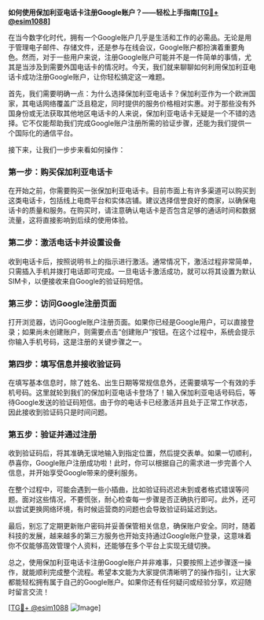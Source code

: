 **如何使用保加利亚电话卡注册Google账户？——轻松上手指南[[TG💪+ @esim1088](https://t.me/s/esim1088)]**

在当今数字化时代，拥有一个Google账户几乎是生活和工作的必需品。无论是用于管理电子邮件、存储文件，还是参与在线会议，Google账户都扮演着重要角色。然而，对于一些用户来说，注册Google账户可能并不是一件简单的事情，尤其是当涉及到需要外国电话卡的情况时。今天，我们就来聊聊如何利用保加利亚电话卡成功注册Google账户，让你轻松搞定这一难题。

首先，我们需要明确一点：为什么选择保加利亚电话卡？保加利亚作为一个欧洲国家，其电话网络覆盖广泛且稳定，同时提供的服务价格相对实惠。对于那些没有外国身份或无法获取其他地区电话卡的人来说，保加利亚电话卡无疑是一个不错的选择。它不仅能帮助我们完成Google账户注册所需的验证步骤，还能为我们提供一个国际化的通信平台。

接下来，让我们一步步来看如何操作：

### 第一步：购买保加利亚电话卡

在开始之前，你需要购买一张保加利亚电话卡。目前市面上有许多渠道可以购买到这类电话卡，包括线上电商平台和实体店铺。建议选择信誉良好的商家，以确保电话卡的质量和服务。在购买时，请注意确认电话卡是否包含足够的通话时间和数据流量，这将直接影响到后续的使用体验。

### 第二步：激活电话卡并设置设备

收到电话卡后，按照说明书上的指示进行激活。通常情况下，激活过程非常简单，只需插入手机并拨打电话即可完成。一旦电话卡激活成功，就可以将其设置为默认SIM卡，以便接收来自Google的验证码短信。

### 第三步：访问Google注册页面

打开浏览器，访问Google账户注册页面。如果你已经是Google用户，可以直接登录；如果尚未创建账户，则需要点击“创建账户”按钮。在这个过程中，系统会提示你输入手机号码，这是注册的关键步骤之一。

### 第四步：填写信息并接收验证码

在填写基本信息时，除了姓名、出生日期等常规信息外，还需要填写一个有效的手机号码。这里就轮到我们的保加利亚电话卡登场了！输入保加利亚电话号码后，等待Google发送的验证码短信。由于你的电话卡已经激活并且处于正常工作状态，因此接收到验证码只是时间问题。

### 第五步：验证并通过注册

收到验证码后，将其准确无误地输入到指定位置，然后提交表单。如果一切顺利，恭喜你，Google账户注册成功啦！此时，你可以根据自己的需求进一步完善个人信息，并开始享受Google带来的便利服务。

在整个过程中，可能会遇到一些小插曲，比如验证码迟迟未到或者格式错误等问题。面对这些情况，不要慌张，耐心检查每一步骤是否正确执行即可。此外，还可以尝试更换网络环境，有时候运营商的问题也会导致验证码延迟到达。

最后，别忘了定期更新账户密码并妥善保管相关信息，确保账户安全。同时，随着科技的发展，越来越多的第三方服务也开始支持通过Google账户登录，这意味着你不仅能够高效管理个人资料，还能够在多个平台上实现无缝切换。

总之，使用保加利亚电话卡注册Google账户并非难事，只要按照上述步骤逐一操作，就能顺利完成整个流程。希望本文能为大家提供清晰明了的操作指引，让大家都能轻松拥有属于自己的Google账户。如果你还有任何疑问或经验分享，欢迎随时留言交流！

[[TG💪+ @esim1088](https://t.me/s/esim1088) ![Image](https://i.postimg.cc/4NQfJmqS/Snipaste-2025-05-13-00-14-12.png)]